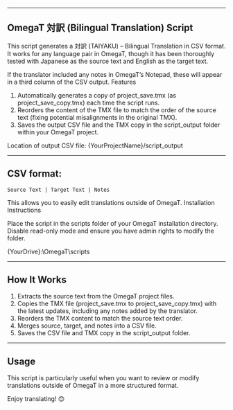 ----
OmegaT 対訳 (Bilingual Translation) Script
----

This script generates a 対訳 (TAIYAKU) – Bilingual Translation in CSV format. It works for any language pair in OmegaT, though it has been thoroughly tested with Japanese as the source text and English as the target text.

If the translator included any notes in OmegaT’s Notepad, these will appear in a third column of the CSV output.
Features

1. Automatically generates a copy of project_save.tmx (as project_save_copy.tmx) each time the script runs.
2. Reorders the content of the TMX file to match the order of the source text (fixing potential misalignments in the original TMX).
3. Saves the output CSV file and the TMX copy in the script_output folder within your OmegaT project.

Location of output CSV file:
{YourProjectName}/script_output

----
CSV format:
----
    Source Text | Target Text | Notes

This allows you to easily edit translations outside of OmegaT.
Installation Instructions

Place the script in the scripts folder of your OmegaT installation directory.
Disable read-only mode and ensure you have admin rights to modify the folder.

{YourDrive}:\OmegaT\scripts

----
How It Works
----
1. Extracts the source text from the OmegaT project files.
2. Copies the TMX file (project_save.tmx to project_save_copy.tmx) with the latest updates, including any notes added by the translator.
3. Reorders the TMX content to match the source text order.
4. Merges source, target, and notes into a CSV file.
5. Saves the CSV file and TMX copy in the script_output folder.

-----
Usage
-----
This script is particularly useful when you want to review or modify translations outside of OmegaT in a more structured format.

Enjoy translating! 😊
